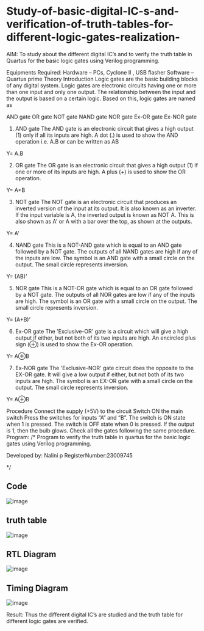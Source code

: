 # Study-of-basic-digital-IC-s-and-verification-of-truth-tables-for-different-logic-gates-realization-
 AIM:
To study about the different digital IC’s and to verify the truth table in Quartus for the basic logic gates using Verilog programming.

Equipments Required:
Hardware – PCs, Cyclone II , USB flasher
Software – Quartus prime
Theory
Introduction
Logic gates are the basic building blocks of any digital system. Logic gates are electronic circuits having one or more than one input and only one output. The relationship between the input and the output is based on a certain logic. Based on this, logic gates are named as

AND gate
OR gate
NOT gate
NAND gate
NOR gate
Ex-OR gate
Ex-NOR gate
1) AND gate
The AND gate is an electronic circuit that gives a high output (1) only if all its inputs are high. A dot (.) is used to show the AND operation i.e. A.B or can be written as AB

Y= A.B

2) OR gate
The OR gate is an electronic circuit that gives a high output (1) if one or more of its inputs are high. A plus (+) is used to show the OR operation.

Y= A+B

3) NOT gate
The NOT gate is an electronic circuit that produces an inverted version of the input at its output. It is also known as an inverter. If the input variable is A, the inverted output is known as NOT A. This is also shown as A' or A with a bar over the top, as shown at the outputs.

Y= A'

4) NAND gate
This is a NOT-AND gate which is equal to an AND gate followed by a NOT gate. The outputs of all NAND gates are high if any of the inputs are low. The symbol is an AND gate with a small circle on the output. The small circle represents inversion.

Y= (AB)’

5) NOR gate
This is a NOT-OR gate which is equal to an OR gate followed by a NOT gate. The outputs of all NOR gates are low if any of the inputs are high. The symbol is an OR gate with a small circle on the output. The small circle represents inversion.

Y= (A+B)’

6) Ex-OR gate
The 'Exclusive-OR' gate is a circuit which will give a high output if either, but not both of its two inputs are high. An encircled plus sign (⊕) is used to show the Ex-OR operation.

Y= A⊕B

7) Ex-NOR gate
The 'Exclusive-NOR' gate circuit does the opposite to the EX-OR gate. It will give a low output if either, but not both of its two inputs are high. The symbol is an EX-OR gate with a small circle on the output. The small circle represents inversion.

Y= A⊕B

Procedure
Connect the supply (+5V) to the circuit
Switch ON the main switch
Press the switches for inputs “A” and “B”. The switch is ON state when 1 is pressed. The switch is OFF state when 0 is pressed.
If the output is 1, then the bulb glows.
Check all the gates following the same procedure.
Program:
/*
Program to verify the truth table in quartus for the basic logic gates using Verilog programming.

Developed by: Nalini p
RegisterNumber:23009745

*/
## Code

![image](https://github.com/Nalini23009745/Study-of-basic-digital-IC-s-and-verification-of-truth-tables-for-different-logic-gates-realization-/assets/149347484/b473af88-5e5e-4ad4-9649-fb2c7e038a87)

## truth table

![image](https://github.com/Nalini23009745/Study-of-basic-digital-IC-s-and-verification-of-truth-tables-for-different-logic-gates-realization-/assets/149347484/b0bfb2c5-8bb4-4a37-88c7-04c8931dec54)

## RTL Diagram

![image](https://github.com/Nalini23009745/Study-of-basic-digital-IC-s-and-verification-of-truth-tables-for-different-logic-gates-realization-/assets/149347484/f71bb782-5afd-41f6-92a1-2091da074d55)

## Timing Diagram

![image](https://github.com/Nalini23009745/Study-of-basic-digital-IC-s-and-verification-of-truth-tables-for-different-logic-gates-realization-/assets/149347484/d70ead3b-1fea-493c-95b8-a19ca1353614)


Result:
Thus the different digital IC’s are studied and the truth table for different logic gates are verified.
